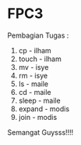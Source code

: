 # FPC3
Pembagian Tugas :
1. cp - ilham
2. touch - ilham
3. mv - isye
4. rm - isye
5. ls - maile
6. cd - maile
7. sleep - maile
8. expand - modis
9. join - modis

Semangat Guysss!!!!



